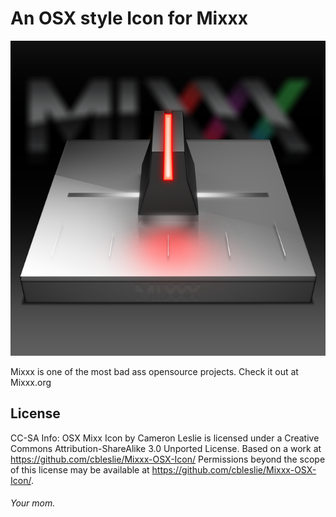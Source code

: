 An OSX style Icon for Mixxx
==
![OSX Mixx-Icon](https://raw.githubusercontent.com/cbleslie/Mixxx-OSX-Icon/master/Icon/preview.png)

Mixxx is one of the most bad ass opensource projects. Check it out at Mixxx.org 

License
--
CC-SA
Info:
OSX Mixx Icon by Cameron Leslie is licensed under a Creative Commons Attribution-ShareAlike 3.0 Unported License.
Based on a work at https://github.com/cbleslie/Mixxx-OSX-Icon/
Permissions beyond the scope of this license may be available at https://github.com/cbleslie/Mixxx-OSX-Icon/.

###### Your mom.
